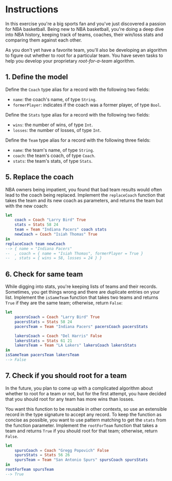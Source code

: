 # Instructions

In this exercise you're a big sports fan and you've just discovered a passion for NBA basketball.
Being new to NBA basketball, you're doing a deep dive into NBA history, keeping track of teams, coaches, their win/loss stats and comparing them against each other.

As you don't yet have a favorite team, you'll also be developing an algorithm to figure out whether to root for a particular team.
You have seven tasks to help you develop your proprietary _root-for-a-team_ algorithm.

## 1. Define the model

Define the `Coach` type alias for a record with the following two fields:

- `name`: the coach's name, of type `String`.
- `formerPlayer`: indicates if the coach was a former player, of type `Bool`.

Define the `Stats` type alias for a record with the following two fields:

- `wins`: the number of wins, of type `Int`.
- `losses`: the number of losses, of type `Int`.

Define the `Team` type alias for a record with the following three fields:

- `name`: the team's name, of type `String`.
- `coach`: the team's coach, of type `Coach`.
- `stats`: the team's stats, of type `Stats`.

## 5. Replace the coach

NBA owners being impatient, you found that bad team results would often lead to the coach being replaced.
Implement the `replaceCoach` function that takes the team and its new coach as parameters, and returns the team but with the new coach:

```elm
let
    coach = Coach "Larry Bird" True
    stats = Stats 58 24
    team = Team "Indiana Pacers" coach stats
    newCoach = Coach "Isiah Thomas" True
in
replaceCoach team newCoach
--> { name = "Indiana Pacers"
--  , coach = { name = "Isiah Thomas", formerPlayer = True }
--  , stats = { wins = 58, losses = 24 } }
```

## 6. Check for same team

While digging into stats, you're keeping lists of teams and their records.
Sometimes, you get things wrong and there are duplicate entries on your list.
Implement the `isSameTeam` function that takes two teams and returns `True` if they are the same team; otherwise, return `False`:

```elm
let
    pacersCoach = Coach "Larry Bird" True
    pacersStats = Stats 58 24
    pacersTeam = Team "Indiana Pacers" pacersCoach pacersStats

    lakersCoach = Coach "Del Harris" False
    lakersStats = Stats 61 21
    lakersTeam = Team "LA Lakers" lakersCoach lakersStats
in
isSameTeam pacersTeam lakersTeam
--> False
```

## 7. Check if you should root for a team

In the future, you plan to come up with a complicated algorithm about whether to root for a team or not, but for the first attempt, you have decided that you should root for any team has more wins than losses.

You want this function to be reusable in other contexts, so use an extensible record in the type signature to accept any record.
To keep the function as concise as possible, you want to use pattern matching to get the `stats` from the function parameter.
Implement the `rootForTeam` function that takes a team and returns `True` if you should root for that team; otherwise, return `False`.

```elm
let
    spursCoach = Coach "Gregg Popovich" False
    spursStats = Stats 56 26
    spursTeam = Team "San Antonio Spurs" spursCoach spursStats
in
rootForTeam spursTeam
--> True
```
